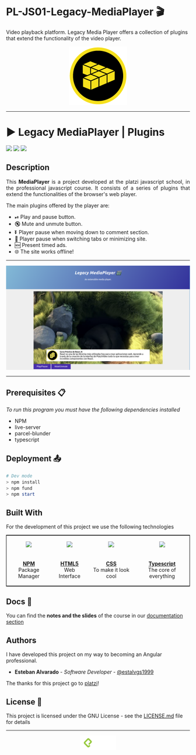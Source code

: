 # PL-JS01-Legacy-MediaPlayer 🎬

Video playback platform. Legacy Media Player offers a collection of plugins that extend the functionality of the video player.

<p align=center><img src="./mediaplayer/assets/img/badge-profesional-javascript.webp"></p>

***

# ▶️ Legacy MediaPlayer | Plugins

<p align="left">
  <img
       src="https://camo.githubusercontent.com/a3469255f3fcdead1593919251ab6f438744e9be/68747470733a2f2f63692e6170707665796f722e636f6d2f6170692f70726f6a656374732f7374617475732f346f3338706c743078626f31756263382f6272616e63682f6d61737465723f7376673d74727565">

  <img src = "https://img.shields.io/badge/License-MIT-yellow.svg">

  <img src="https://camo.githubusercontent.com/bc442b82f9ee7ab250bdee5c6fd1f61ee3965952/68747470733a2f2f6170692e636f646163792e636f6d2f70726f6a6563742f62616467652f47726164652f6431313438336130636335633465626439646134666639663763643536363930">
</p>

## Description

<p align=justify>
  This <b>MediaPlayer</b> is a project developed at the platzi javascript school, in the professional javascript course. It consists of a series of plugins that extend the functionalities of the browser's web player.
</p>

<p>The main plugins offered by the player are:</p>
<ul>
  <li>⏯ Play and pause button.</li>
  <li>🔇 Mute and unmute button.</li>
  <li>⏬ Player pause when moving down to comment section.</li>
  <li>📂 Player pause when switching tabs or minimizing site.</li>
  <li>🆕 Present timed ads.</li>
  <li>🌐 The site works offline!</li>
</ul>

*** 

<p align="justify">
  <img src="./mediaplayer/assets/img/main.png" >
</p>

***

## Prerequisites 📋

_To run this program you must have the following dependencies installed_

* NPM
* live-server
* parcel-blunder
* typescript

## Deployment 📤

```PowerShell
# Dev mode
> npm install
> npm fund
> npm start
```

## Built With

For the development of this project we use the following technologies

<table style="border:1px solid black;margin-left:auto;margin-right:auto;">
  <tr>
    <td>
      <p align=center><img src="https://upload.wikimedia.org/wikipedia/commons/thumb/d/db/Npm-logo.svg/1200px-Npm-logo.svg.png" width="100"></p>
    </td>
    <td>
      <p align=center><img src="https://external-content.duckduckgo.com/iu/?u=https%3A%2F%2Flogos-download.com%2Fwp-content%2Fuploads%2F2017%2F07%2FHTML5_badge.png&f=1&nofb=1" height="100"></p>
    </td>
    <td>
      <p align=center><img src="https://maxcdn.icons8.com/Share/icon/Logos/css31600.png" height="130"></p>
    </td>
    <td>
      <p align=center><img src="https://external-content.duckduckgo.com/iu/?u=http%3A%2F%2Fwww.darrenmothersele.com%2Fimages%2Fts-logo.png&f=1&nofb=1" width="100"></p>
    </td>
  </tr>
  
  <tr>
    <td>
      <p align=center><a href="https://www.angular.io"><b>NPM</b></a>
        </br>Package Manager</p>
    </td>
    <td>
      <p align=center><a href="https://dotnet.microsoft.com/apps/aspnet"><b>HTML5</b></a>
</br>Web Interface</p>
    </td>
    <td>
      <p align=center>
        <a href="https://developer.android.com/studio"><b>CSS</b></a>
</br>To make it look cool</p>
    </td>
    <td>
      <p align=center> <a href="https://www.microsoft.com/es-es/sql-server/sql-server-downloads"><b>Typescript</b></a>
        </br>The core of everything</p>
    </td>
  </tr>
</table>

## Docs 📖

You can find the <b>notes and the slides</b> of the course in our [documentation section](https://github.com/estalvgs1999/PLJS01-Legacy-MediaPlayer/tree/master/mediaplayer/doc)

## Authors

I have developed this project on my way to becoming an Angular professional.
* **Esteban Alvarado** - *Software Developer* - [@estalvgs1999](https://github.com/estalvgs1999)

The thanks for this project go to [platzi](https://platzi.com/clases/javascript-profesional/)!

## License 📄

This project is licensed under the GNU License - see the [LICENSE.md](https://github.com/PLJS01-Legacy-MediaPlayer/tree/master/LICENSE) file for details

***
<p align="center">
<img src="./mediaplayer/assets/img/platzi_w.png" width="100"/>
</p>
